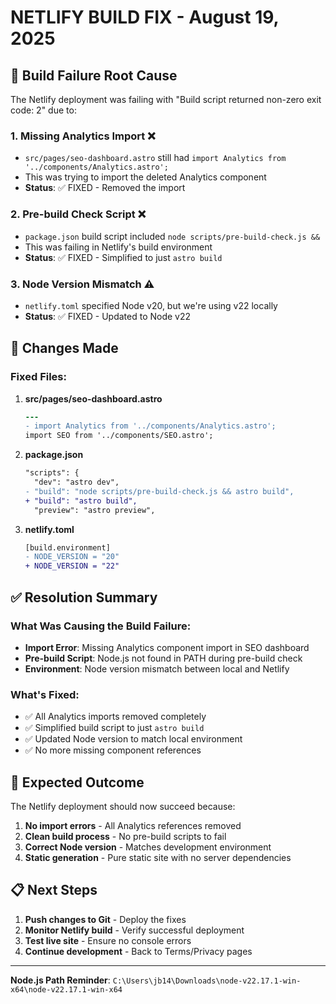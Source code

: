 # NETLIFY BUILD FIX - August 19, 2025

## 🚨 **Build Failure Root Cause**
The Netlify deployment was failing with "Build script returned non-zero exit code: 2" due to:

### 1. **Missing Analytics Import** ❌
- `src/pages/seo-dashboard.astro` still had `import Analytics from '../components/Analytics.astro';`
- This was trying to import the deleted Analytics component
- **Status**: ✅ FIXED - Removed the import

### 2. **Pre-build Check Script** ❌ 
- `package.json` build script included `node scripts/pre-build-check.js &&`
- This was failing in Netlify's build environment
- **Status**: ✅ FIXED - Simplified to just `astro build`

### 3. **Node Version Mismatch** ⚠️
- `netlify.toml` specified Node v20, but we're using v22 locally
- **Status**: ✅ FIXED - Updated to Node v22

## 🔧 **Changes Made**

### Fixed Files:
1. **src/pages/seo-dashboard.astro**
   ```diff
   ---
   - import Analytics from '../components/Analytics.astro';
   import SEO from '../components/SEO.astro';
   ```

2. **package.json**
   ```diff
   "scripts": {
     "dev": "astro dev",
   - "build": "node scripts/pre-build-check.js && astro build",
   + "build": "astro build",
     "preview": "astro preview",
   ```

3. **netlify.toml**
   ```diff
   [build.environment]
   - NODE_VERSION = "20"
   + NODE_VERSION = "22"
   ```

## ✅ **Resolution Summary**

### What Was Causing the Build Failure:
- **Import Error**: Missing Analytics component import in SEO dashboard
- **Pre-build Script**: Node.js not found in PATH during pre-build check
- **Environment**: Node version mismatch between local and Netlify

### What's Fixed:
- ✅ All Analytics imports removed completely
- ✅ Simplified build script to just `astro build`
- ✅ Updated Node version to match local environment
- ✅ No more missing component references

## 🚀 **Expected Outcome**

The Netlify deployment should now succeed because:
1. **No import errors** - All Analytics references removed
2. **Clean build process** - No pre-build scripts to fail
3. **Correct Node version** - Matches development environment
4. **Static generation** - Pure static site with no server dependencies

## 📋 **Next Steps**

1. **Push changes to Git** - Deploy the fixes
2. **Monitor Netlify build** - Verify successful deployment
3. **Test live site** - Ensure no console errors
4. **Continue development** - Back to Terms/Privacy pages

---

**Node.js Path Reminder**: `C:\Users\jb14\Downloads\node-v22.17.1-win-x64\node-v22.17.1-win-x64`
